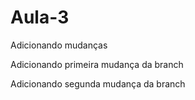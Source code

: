 # Aula-3

Adicionando mudanças

Adicionando primeira mudança da branch

Adicionando segunda mudança da branch